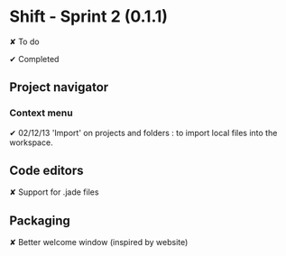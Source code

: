 
# Shift - Sprint 2 (0.1.1)

<t>✘</t> To do

<d>✔</d> Completed

## Project navigator

### Context menu  

<d>✔ 02/12/13</d> 'Import' on projects and folders : to import local files into the workspace.

## Code editors

<t>✘</t> Support for .jade files

## Packaging

<t>✘</t> Better welcome window (inspired by website)
